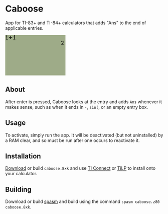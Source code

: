 # Caboose
App for TI-83+ and TI-84+ calculators that adds "Ans" to the end of applicable entries.

![Demo](demo.gif)

## About
After enter is pressed, Caboose looks at the entry and adds `Ans` whenever it makes sense, such as when it ends in `-`, `sin(`, or an empty entry box.
## Usage
To activate, simply run the app. It will be deactivated (but not uninstalled) by a RAM clear, and so must be run after one occurs to reactivate it.
## Installation
[Download](https://github.com/SueDoenim/caboose/releases/tag/v1.0) or build `caboose.8xk` and use [TI Connect](https://education.ti.com/en/products/computer-software/ti-connect-sw) or [TiLP](http://lpg.ticalc.org/prj_tilp) to install onto your calculator.
## Building
Download or build [spasm](https://github.com/alberthdev/spasm-ng) and build using the command `spasm caboose.z80 caboose.8xk`.
